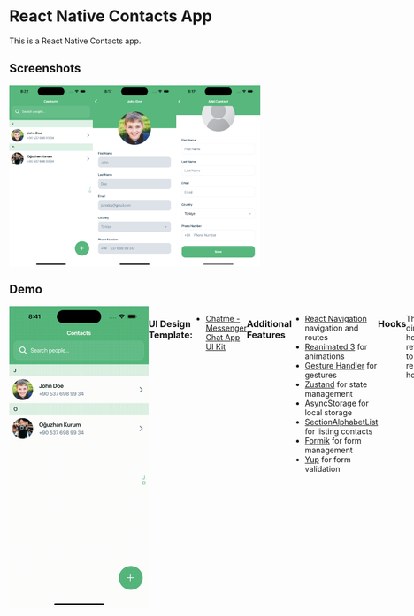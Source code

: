 # React Native Contacts App

This is a React Native Contacts app.

## Screenshots

<div style="display: flex; flex-direction: 'row';">
<img src="./screenshots/1.png" width=30%>
<img src="./screenshots/2.png" width=30%>
<img src="./screenshots/3.png" width=30%>
</div>

## Demo

<div style="display: flex; flex-direction: 'row';">
<img src="./screenshots/demo.gif" width=50%>

### UI Design Template:

- [Chatme - Messenger Chat App UI Kit](https://ui8.net/toko-design-206804/products/chatme---messenger-chat-app-ui-kit)

### Additional Features

- [React Navigation](https://reactnavigation.org/docs/getting-started) navigation and routes
- [Reanimated 3](https://docs.swmansion.com/react-native-reanimated/) for animations
- [Gesture Handler](https://docs.swmansion.com/react-native-gesture-handler/) for gestures
- [Zustand](https://zustand-demo.pmnd.rs/) for state management
- [AsyncStorage](https://github.com/react-native-async-storage/async-storage) for local storage
- [SectionAlphabetList](https://github.com/Kieran-McIntyre/react-native-section-alphabet-list) for listing contacts
- [Formik](https://formik.org/docs/overview) for form management
- [Yup](https://github.com/jquense/yup) for form validation

### Hooks

This directory holds a reference to all the re-usable hooks

- useAssets

### Utils

This directory holds a reference to all the re-usable utils, helpers & constants

- helpers

## Requirements

Node 14 or newer is required. Development for iOS requires a Mac and Xcode, and will target iOS 12.4 and up.

You also need to install the dependencies required by React Native.
Go to the [React Native environment setup](https://reactnative.dev/docs/environment-setup), then select `Expo Go Quickstart` tab.
Follow the instructions.


## Quick start

To create a new project using the seed simply the following steps:

- Clone the project

```
git clone https://github.com/oguzhankurumm/contacts-app.git
```

- Enter the project folder

```
cd contacts-app
```

- Install the dependencies

```
yarn install
```

- Run app

```
yarn run start
```

</div>